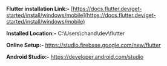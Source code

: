 **Flutter installation Link:-** [https://docs.flutter.dev/get-started/install/windows/mobile](https://docs.flutter.dev/get-started/install/windows/mobile)

**Installed Location:-** C:\\Users\\chand\\dev\\flutter

**Online Setup:-** https://studio.firebase.google.com/new/flutter



**Android Studio:-** https://developer.android.com/studio

